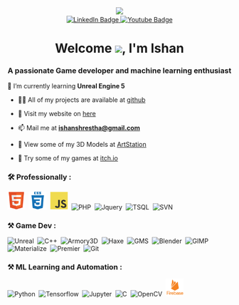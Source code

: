 
<div id="header" align="center">
    <img src="https://media.giphy.com/media/M9gbBd9nbDrOTu1Mqx/giphy.gif" width="100"/>
    <div id="badges">
      <a href="https://www.linkedin.com/in/ishanshrestha/">
        <img src="https://img.shields.io/badge/LinkedIn-blue?style=for-the-badge&logo=linkedin&logoColor=white" alt="LinkedIn Badge"/>
      </a>
      <a href="https://www.youtube.com/channel/UCEFAWlLFBNcNIm3OTgi8h6w">
        <img src="https://img.shields.io/badge/YouTube-red?style=for-the-badge&logo=youtube&logoColor=white" alt="Youtube Badge"/>
      </a>
    </div>
<!--   profile view -->
<!--   <img src="https://komarev.com/ghpvc/?username=ishan5hrestha&style=flat-square&color=blue" alt=""/> -->
<h1>
  Welcome 
  <img src="https://media.giphy.com/media/hvRJCLFzcasrR4ia7z/giphy.gif" width="30px"/>,
  I'm Ishan
</h1>
<h3>
  A passionate Game developer and machine learning enthusiast
</h3>
</div>
 🔭 I’m currently learning <b>Unreal Engine 5</b>

- 👨‍💻 All of my projects are available at [github](https://github.com/Ishan5hrestha?tab=repositories)

- 📝 Visit my website on [here](https://ishans.com.np/)

- 📫 Mail me at **ishanshrestha@gmail.com**

- 📄 View some of my 3D Models at [ArtStation](https://www.artstation.com/mutton)

- 📄 Try some of my games at [itch.io](https://300.itch.io/)


### 🛠️ Professionally :
<div>
<!--     Languages -->
<img src="https://github.com/devicons/devicon/blob/master/icons/html5/html5-original.svg" title="HTML5" alt="HTML" width="40" height="40"/>&nbsp;
<img src="https://github.com/devicons/devicon/blob/master/icons/css3/css3-plain-wordmark.svg"  title="CSS3" alt="CSS" width="40" height="40"/>&nbsp;
<img src="https://github.com/devicons/devicon/blob/master/icons/javascript/javascript-original.svg" title="JavaScript" alt="JavaScript" width="40" height="40"/>&nbsp;
<img src="https://cdn.jsdelivr.net/gh/devicons/devicon/icons/php/php-plain.svg" title="PHP" alt="PHP" width="40" height="40"/>&nbsp;
<img src="https://cdn.jsdelivr.net/gh/devicons/devicon/icons/jquery/jquery-plain.svg" title="Jquery" alt="Jquery" width="40" height="40"/>&nbsp;
<!--     Databases -->
<img src="https://img.icons8.com/color/480/microsoft-sql-server.png" title="TSQL"  alt="TSQL" width="40" height="40"/>&nbsp;
<img src="https://cdn.jsdelivr.net/gh/devicons/devicon/icons/tortoisegit/tortoisegit-plain.svg" title="SVN" alt="SVN" width="40" height="40"/>&nbsp;
 
### ⚒️ Game Dev :
<img src="https://img.icons8.com/color/344/unreal-engine.png" title="Unreal" alt="Unreal" width="40" height="40"/>&nbsp;
<img src="https://cdn.jsdelivr.net/gh/devicons/devicon/icons/cplusplus/cplusplus-plain.svg" title="C++" alt="C++ " width="40" height="40"/>&nbsp;
<img src="https://armory3d.org/img/Logo.png" title="Armory3D" alt="Armory3D" width="40" height="40"/>&nbsp;
<img src="https://cdn.jsdelivr.net/gh/devicons/devicon/icons/haxe/haxe-original.svg" title="Haxe" alt="Haxe" width="40" height="40"/>&nbsp;
<img src="https://coal.gamemaker.io/sites/5d75794b3c84c70006700381/theme/images/svg/logomark.svg" title="GMS" alt="GMS" width="40" height="40"/>&nbsp;
<img src="https://cdn.jsdelivr.net/gh/devicons/devicon/icons/blender/blender-original.svg" title="Blender" alt="Blender" width="40" height="40"/>&nbsp;
<img src="https://cdn.jsdelivr.net/gh/devicons/devicon/icons/gimp/gimp-original.svg" title="GIMP" alt="GIMP" width="40" height="40"/>&nbsp;
<img src="https://progsoft.net/images/materialize--by-bounding-box-software-icon-a12e1c3599d4868024ac588b9bbb5668a7b591b9.png" title="Materialize" alt="Materialize" width="40" height="40"/>&nbsp;
<img src="https://cdn.jsdelivr.net/gh/devicons/devicon/icons/premierepro/premierepro-original.svg" title="Premier" alt="Premier" width="40" height="40"/>&nbsp;
<img src="https://cdn.jsdelivr.net/gh/devicons/devicon/icons/git/git-original.svg" title="Git" alt="Git" width="40" height="40"/>

### ⚒️ ML Learning and Automation :
<img src="https://cdn.jsdelivr.net/gh/devicons/devicon/icons/python/python-original.svg" title="Python" alt="Python" width="40" height="40"/>&nbsp;
<img src="https://cdn.jsdelivr.net/gh/devicons/devicon/icons/tensorflow/tensorflow-original.svg" title="Tesnorflow"  alt="Tensorflow" width="40" height="40"/>&nbsp;
<img src="https://cdn.jsdelivr.net/gh/devicons/devicon/icons/jupyter/jupyter-original-wordmark.svg" title="Jupyter"  alt="Jupyter" width="40" height="40"/>&nbsp;
<img src="https://cdn.jsdelivr.net/gh/devicons/devicon/icons/c/c-plain.svg" title="C" alt="C" width="40" height="40"/>&nbsp;
<img src="https://opencv.org/wp-content/uploads/2022/04/logo.png" title="OpenCV" alt="OpenCV" width="40" height="40"/>&nbsp;
<img src="https://github.com/devicons/devicon/blob/master/icons/firebase/firebase-plain-wordmark.svg" title="Firebase" alt="Firebase" width="40" height="40"/>&nbsp;


</div>

<!-- <h3 align="left">Languages and Tools:</h3> -->
<!-- <p><img align="left" src="https://github-readme-stats.vercel.app/api/top-langs?username=ishan5hrestha&show_icons=true&locale=en&theme=radical" alt="ishan5hrestha" /></p> -->

<!-- stars dekhaune -->
<!-- <p>&nbsp;<img align="center" src="https://github-readme-stats.vercel.app/api?username=ishan5hrestha&show_icons=true&locale=en&theme=radical" alt="ishan5hrestha" /></p> -->
<!-- streak dekhaune -->
<!-- <p><img align="center" src="https://github-readme-streak-stats.herokuapp.com/?user=ishan5hrestha&theme=radical" alt="ishan5hrestha" /></p> -->

